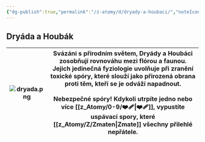 ```yaml
---
{"dg-publish":true,"permalink":"/z-atomy/d/dryady-a-houbaci/","noteIcon":""}
---
```


## Dryáda a Houbák

| ![dryada.png](/img/user/z_img/dryada.png) | Svázáni s přírodním světem, Dryády a Houbáci zosobňují rovnováhu mezi flórou a faunou. Jejich jedinečná fyziologie uvolňuje při zranění toxické spóry, které slouží jako přirozená obrana proti těm, kteří se je odváží napadnout.<br><br>**Nebezpečné spóry!** Kdykoli utrpíte jedno nebo více [[z_Atomy/0-9/❤️‍🩹\|❤️‍🩹]], vypustíte uspávací spory, které [[z_Atomy/Z/Zmaten\|Zmate]] všechny přilehlé nepřátele. |
| --------------- | ------------------------------------------------------------------------------------------------------------------------------------------------------------------------------------------------------------------------------------------------------------------------------------------------------------------------------------------------------------------------------------------ |
